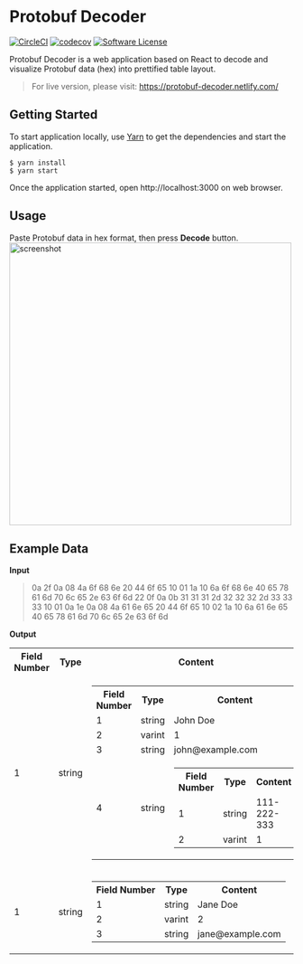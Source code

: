 # Protobuf Decoder

[![CircleCI](https://circleci.com/gh/pawitp/protobuf-decoder.svg?style=svg)](https://circleci.com/gh/pawitp/protobuf-decoder)
[![codecov](https://codecov.io/gh/pawitp/protobuf-decoder/branch/master/graph/badge.svg)](https://codecov.io/gh/pawitp/protobuf-decoder)
[![Software License](https://img.shields.io/badge/license-MIT-brightgreen.svg?style=flat)](LICENSE)

Protobuf Decoder is a web application based on React to decode and visualize Protobuf data (hex) into prettified table layout.

> For live version, please visit: https://protobuf-decoder.netlify.com/

## Getting Started

To start application locally, use [Yarn](https://yarnpkg.com) to get the dependencies and start the application.

```
$ yarn install
$ yarn start
```

Once the application started, open http://localhost:3000 on web browser.

## Usage

Paste Protobuf data in hex format, then press **Decode** button.
<img src="https://raw.githubusercontent.com/pugkung/protobuf-decoder/master/screenshot.jpg" alt="screenshot" width="500"/>

## Example Data

**Input**

> 0a 2f 0a 08 4a 6f 68 6e 20 44 6f 65 10 01 1a 10 6a 6f 68 6e 40 65 78 61 6d 70 6c 65 2e 63 6f 6d 22 0f 0a 0b 31 31 31 2d 32 32 32 2d 33 33 33 10 01 0a 1e 0a 08 4a 61 6e 65 20 44 6f 65 10 02 1a 10 6a 61 6e 65 40 65 78 61 6d 70 6c 65 2e 63 6f 6d

**Output**

<table>
<tr><th>Field Number</th><th>Type</th><th>Content</th></tr>
<tr><td>1</td><td>string</td><td><table>
     <tr><th>Field Number</th><th>Type</th><th>Content</th></tr>
     <tr><td>1</td><td>string</td><td>John Doe</td></tr>
     <tr><td>2</td><td>varint</td><td>1</td></tr>
     <tr><td>3</td><td>string</td><td>john@example.com</td></tr>
     <tr><td>4</td><td>string</td><td><table>
         <tr><th>Field Number</th><th>Type</th><th>Content</th></tr>
         <tr><td>1</td><td>string</td><td>111-222-333</td></tr>
         <tr><td>2</td><td>varint</td><td>1</td></tr>
         </table></td></tr>
    </table></td></tr>
<tr><td>1</td><td>string</td><td><table>
     <tr><th>Field Number</th><th>Type</th><th>Content</th></tr>
     <tr><td>1</td><td>string</td><td>Jane Doe</td></tr>
     <tr><td>2</td><td>varint</td><td>2</td></tr>
     <tr><td>3</td><td>string</td><td>jane@example.com</td></tr>
</table>
